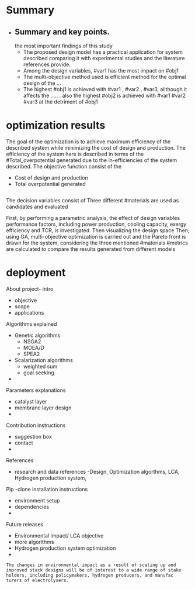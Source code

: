 

# Summary

- ## Summary and key points.
	the most important findings of this study
	- The proposed design model has a practical application for system described comparing it with experimental studies and the literature references provide.
	-  Among the design variables, #var1 has the most impact on #obj1 
	- The multi-objective method used is efficient method for the optimal design of the ...
	- The highest #obj1 is achieved with #var1 , #var2 , #var3, allthough it affects the ..... . also the highest #obj2 is achieved with #var1 #var2 #var3 at the detriment of #obj1 


# optimization results
The goal of the optimization is to achieve maximum efficiency of the described system while minimizing the cost of design and production. The efficiency of the system here is described in terms of the #Total_overpotential generated due to the in-efficiencies of the system described.
The objective function consist of the
- Cost of design and production
- Total overpotential generated

```Thus, for each working fluid, an objective function consisting of exergy efficiency and TCR is defined, and by changingthe effectiveness coefficient of each of the two objective functions in the main objective function, the optimization problem is performed. Finally, for different values of the effectiveness coefficient, the results are presented in Fig. 9. The informationpresented in Fig. 9 is called the Pareto front. Each point of this curve is an optimal point and can be selected as the final optimal design point.

```
The decision variables consist of
Three different #materials are used as candidates and evaluated

First, by performing a parametric analysis, the effect of design variables performance factors, including power production, cooling capacity, exergy efficiency and TCR, is investigated. 
Then visualizing the design space
Then, using GA, multi-objective optimization is carried out and the Pareto front is drawn for the system, considering the three mentioned #materials
#metrics are calculated to compare the results generated from different models



# deployment


About project- intro
- objective
- scope
- applications

Algorithms explained
- Genetic algorithms
	- NSGA2
	- MOEA/D
	- SPEA2
- Scalarization algorithms
	-  weighted sum
	- goal seeking
- 
Parameters explanations
- catalyst layer
- membrane layer design
- 
Contribution instructions
- suggestion box
- contact
- 
References
- research and data references
-Design, Optimization algorthms, LCA, Hydrogen production system, 

Pip -clone installation instructions
- environment setup
- dependencies
- 
Future releases
- Environmental impact/ LCA objective
- more algorithms
- Hydrogen production system optimization
- 


`The changes in environmental impact as a result of scaling up and improved stack designs will be of interest to a wide range of stake holders, including policymakers, hydrogen producers, and manufac turers of electrolysers.`                                                                